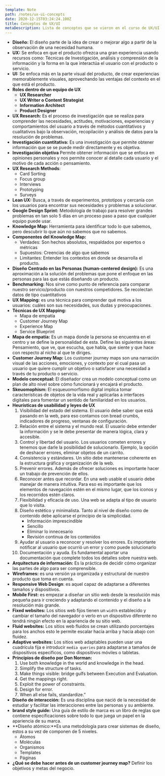 ```yaml
---
template: Note
path: /notes/ux-ui-concepts
date: 2020-12-15T03:24:24.100Z
title: Conceptos de UX/UI
metaDescription: Lista de conceptos que se vieron en el curso de UX/UI de Bedu.
---
```

* **Diseño:** El diseño parte de la idea de crear o mejorar algo a partir de la observación de una necesidad humana.
* **UX:** Se enfoca en que el producto ofrezca una gran experiencia usando recursos como: Técnicas de Investigación, análisis y comprensión de la información y la forma en la que interactúa el usuario con el producto o servicio.
* **UI:** Se enfoca más en la parte visual del producto, de crear experiencias memorablemente visuales, aprovechando las ventajas del contexto en el que está el producto.
* **Roles dentro de un equipo de UX**
	* **UX Researcher**
	* **UX Writer o Content Strategist**
	* **Information Architect**
	* **Product Designer**
* **UX Research:** Es el proceso de investigación que se realiza para comprender las necesidades, actitudes, motivaciones, experiencias y comportamientos del usuario a través de métodos cuantitativos y cualitativos bajo la observación, recopilación y análisis de datos para la resolución de problemas.
* **Investigación cuantitativa:** Es una investigación que permite obtener información que se se puede medir directamente y es objetiva. 
* **Investigación objetiva** Permite obtener información que se enfoca en opiniones personales y nos permite conocer al detalle cada usuario y el motivo de cada acción o pensamiento.
* **UX Research Methods**:
	* Card Sorting
	* Focus group
	* Interviews
	* Prototyping
	* Surveys
* **Lean UX:** Busca, a través de experimentos, prototipos y cercanía con los usuarios para encontrar sus necesidades y problemas a solucionar.
* **Google Design Sprint:** Metodología de trabajo para resolver grandes problemas en tan solo 5 días en un proceso paso a paso que cualquier equipo puede usar.
* **Knowledge Map:** Herramienta para identificar todo lo que sabemos, pero descubrir lo que aún no sabemos que no sabemos.
* **Componentes del Knowledge Map:**
	* Verdades: Son hechos absolutos, respaldados por expertos o métricas
	* Supuestos: Creencias de algo que sabemos
	* Limitantes: Entender los contextos en donde se desarrolla el producto.
* **Diseño Centrado en las Personas (human-centered design):** Es una aproximación a la solución del problemas que pone el enfoque en las personas para las que estás diseñando un producto.
* **Benchmarking:**  Nos sirve como punto de referencia para comparar nuestro servicio/producto con nuestros competidores. Se recolectan datos de tipo cuantitativos 
* **UX Mapping:** es una técnica para comprender qué motiva a los usuarios: cuáles son sus necesidades, sus dudas y preocupaciones.
* **Técnicas de UX Mapping:**
	* Mapa de empatía
	* Customer Journey Map
	* Experience Map
	* Service Blueprint
* **Mapa de empatía:** Es un mapa donde la persona se encuentra en el centro y se define la personalidad de esta. Define las siguientes áreas: Pensamiento, que ve, que escucha, que habla, que siente y que hace con respecto al nicho al que te diriges.
* **Customer Journey Map:** Los customer journey maps son una narración visual de las acciones, emociones, y contexto por el cual pasa un usuario que quiere cumplir un objetivo o satisfacer una necesidad a través de tu producto o servicio.
* **Modelo conceptual:** El diseñador crea un modelo conceptual como un plan de alto nivel sobre cómo funcionará y encajará el producto.
* **Skeuomophism:** El esqueuomorfismo digital implica tomar características de objetos de la vida real y aplicarlas a interfaces digitales para fomentar un sentido de familiaridad en los usuarios.
* **Heurísticas de usabilidad y leyes de UX**
	1. Visibilidad del estado del sistema. El usuario debe saber que está pasando en la web, para eso contamos con bread crumbs, indicadores de progreso, ventanas de configuración.
	2. Relación entre el sistema y el mundo real. El usuario debe entender la información y se le debe presentar de manera lógica, clara y accesible.
	3. Control y libertad del usuario. Los usuarios cometen errores y tenemos que darle la posibilidad de solucionarlo. Ejemplo, la opción de deshacer errores, eliminar objetos de un carrito.
	4. Consistencia y estándares. Un sitio debe mantenerse coherente en la estructura gráfica y organización de la web.
	5. Prevenir errores. Además de ofrecer soluciones es importante hacer un trabajo de prevención de ellos.
	6. Reconocer antes que recordar. En una web usable el usuario debe manejar de manera intuitiva. Para eso es importante que los elementos de navegación estén en el mismo lugar, que los iconos y los recorridos estén claros.
	7. Flexibilidad y eficacia de uso. Una web se adapta al tipo de usuario que lo visita.
	8. Diseño estético y minimalista. Tanto al nivel de diseño como de contenido debe aplicarse el principio de la simplicidad.
		* Información imprescindible
		* Sencillo
		* Eliminar lo innecesario
		* Revisión continua de los contenidos
	9. Ayudar al usuario a reconocer y resolver los errores. Es importante notificar al usuario que ocurrió un error y como puede solucionarlo
	10. Documentación y ayuda. Es fundamental aportar una documentación que complete todos los detalles sobre nuestra web.
* **Arquitectura de información:** Es la práctica de decidir cómo organizar las partes de algo para ser comprensible.
* **Wireframes:** es una versión ya organizada y estructural de nuestro producto que toma en cuenta.
* **Responsive Web Design**: es aquel capaz de adaptarse a diferentes tamaños y dispositivos.
* **Mobile First:** es empezar a diseñar un sitio web desde la resolución más pequeña para ir creciendo y adaptando el contenido y el diseño a la resolución más grande.
* **Fixed websites:** Los sitios web fijos tienen un `width` establecido y cambiar el tamaño del navegador o verlo en un dispositivo diferente no tendrá ningún efecto en la apariencia de su sitio web.
* **Fluid websites:** Los sitios web fluidos se crean utilizando porcentajes para los anchos esto le permite escalar hacia arriba y hacia abajo con fluidez.
* **Adaptive websites:** Los sitios web adaptables pueden usar una cuadrícula fija e introducir `media queries` para adaptarse a tamaños de dispositivos específicos, como dispositivos móviles o tabletas.
* **Principios de diseño por Don Norman:**
	1. Use both knowledge in the world and knowledge in the head.
	2. Simplify the structure of tasks.
	3. Make things visible: bridge gulfs between Execution and Evaluation.
	4. Get the mappings right.
	5. Exploit the power of constraints.
	6. Design for error.
	7. When all else fails, standardize.”
* **Diseño de interacción:** Es una disciplina que nació de la necesidad de estudiar y facilitar las interacciones entre las personas y su ambiente.
* **brand style guide:** Una guía de estilo de marca es un libro de reglas que contiene especificaciones sobre todo lo que juega un papel en la apariencia de su marca.
* **Diseño atómico:**Es una metodología para crear sistemas de diseño, estos a su vez de componen de 5 niveles.
	* Átomos
	* Moléculas
	* Organismos
	* Templates
	* Páginas
* **¿Qué se debe hacer antes de un customer journey map?** Definir los objetivos y metas del negocio.